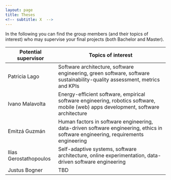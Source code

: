 ```yaml
---
layout: page
title: Theses
<!-- subtitle: X  -->
---
```


In the following you can find the group members (and their topics of interest) who may supervise your final projects (both Bachelor and Master).

| Potential supervisor | Topics of interest |
| --- | --- |
| Patricia Lago | Software architecture, software engineering, green software, software sustainability-quality assessment, metrics and KPIs |
| Ivano Malavolta | Energy-efficient software, empirical software engineering, robotics software, mobile (web) apps development, software architecture |
| Emitzá Guzmán | Human factors in software engineering, data-driven software engineering, ethics in software engineering, requirements engineering |
| Ilias Gerostathopoulos | Self-adaptive systems, software architecture, online experimentation, data-driven software engineering |
| Justus Bogner | TBD |
